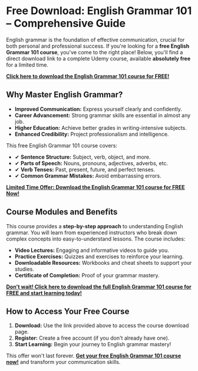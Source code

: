 # Free Download: English Grammar 101 – Comprehensive Guide

English grammar is the foundation of effective communication, crucial for both personal and professional success. If you're looking for a **free English Grammar 101 course**, you've come to the right place! Below, you'll find a direct download link to a complete Udemy course, available **absolutely free** for a limited time.

[**Click here to download the English Grammar 101 course for FREE!**](https://udemywork.com/englishgrammar101)

## Why Master English Grammar?

*   **Improved Communication:** Express yourself clearly and confidently.
*   **Career Advancement:** Strong grammar skills are essential in almost any job.
*   **Higher Education:** Achieve better grades in writing-intensive subjects.
*   **Enhanced Credibility:** Project professionalism and intelligence.

This free English Grammar 101 course covers:

*   ✔ **Sentence Structure:** Subject, verb, object, and more.
*   ✔ **Parts of Speech:** Nouns, pronouns, adjectives, adverbs, etc.
*   ✔ **Verb Tenses:** Past, present, future, and perfect tenses.
*   ✔ **Common Grammar Mistakes:** Avoid embarrassing errors.

[**Limited Time Offer: Download the English Grammar 101 course for FREE Now!**](https://udemywork.com/englishgrammar101)

## Course Modules and Benefits

This course provides a **step-by-step approach** to understanding English grammar. You will learn from experienced instructors who break down complex concepts into easy-to-understand lessons. The course includes:

*   **Video Lectures:** Engaging and informative videos to guide you.
*   **Practice Exercises:** Quizzes and exercises to reinforce your learning.
*   **Downloadable Resources:** Workbooks and cheat sheets to support your studies.
*   **Certificate of Completion:** Proof of your grammar mastery.

[**Don't wait! Click here to download the full English Grammar 101 course for FREE and start learning today!**](https://udemywork.com/englishgrammar101)

## How to Access Your Free Course

1.  **Download:** Use the link provided above to access the course download page.
2.  **Register:** Create a free account (if you don't already have one).
3.  **Start Learning:** Begin your journey to English grammar mastery!

This offer won't last forever. **[Get your free English Grammar 101 course now!](https://udemywork.com/englishgrammar101)** and transform your communication skills.
